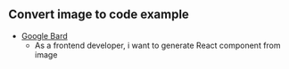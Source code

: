 ## Convert image to code example

* [Google Bard](https://bard.google.com/chat/)
  * As a frontend developer, i want to generate React component from image